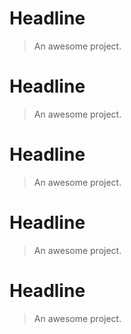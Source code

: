 # Headline

> An awesome project.

# Headline

> An awesome project.

# Headline

> An awesome project.

# Headline

> An awesome project.

# Headline

> An awesome project.


